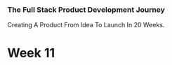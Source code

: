 ### The Full Stack Product Development Journey
Creating A Product From Idea To Launch In 20 Weeks.

# Week 11
